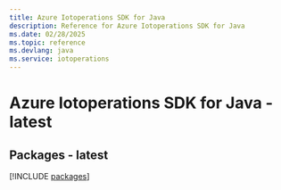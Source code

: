 ```yaml
---
title: Azure Iotoperations SDK for Java
description: Reference for Azure Iotoperations SDK for Java
ms.date: 02/28/2025
ms.topic: reference
ms.devlang: java
ms.service: iotoperations
---
```

# Azure Iotoperations SDK for Java - latest
## Packages - latest
[!INCLUDE [packages](iotoperations-index.md)]